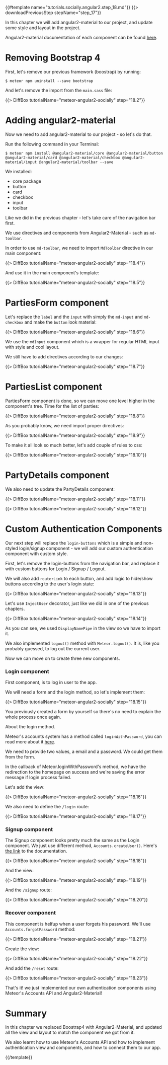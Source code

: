{{#template name="tutorials.socially.angular2.step_18.md"}}
{{> downloadPreviousStep stepName="step_17"}}

In this chapter we will add angular2-material to our project, and update some style and layout in the project.

Angular2-material documentation of each component can be found [here](https://github.com/angular/material2/tree/master/src/components).

# Removing Bootstrap 4

First, let's remove our previous framework (boostrap) by running:

    $ meteor npm uninstall --save bootstrap

And let's remove the import from the `main.sass` file:

{{> DiffBox tutorialName="meteor-angular2-socially" step="18.2"}}

# Adding angular2-material

Now we need to add angular2-material to our project - so let's do that.

Run the following command in your Terminal:

    $ meteor npm install @angular2-material/core @angular2-material/button @angular2-material/card @angular2-material/checkbox @angular2-material/input @angular2-material/toolbar --save

We installed:

- core package
- button
- card
- checkbox
- input
- toolbar


Like we did in the previous chapter - let's take care of the navigation bar first.

We use directives and components from Angular2-Material - such as `md-toolbar`.

In order to use `md-toolbar`, we need to import `MdToolbar` directive in our main component:

{{> DiffBox tutorialName="meteor-angular2-socially" step="18.4"}}

And use it in the main component's template:

{{> DiffBox tutorialName="meteor-angular2-socially" step="18.5"}}

# PartiesForm component

Let's replace the `label` and the `input` with simply the `md-input` and `md-checkbox` and make the `button` look material:

{{> DiffBox tutorialName="meteor-angular2-socially" step="18.6"}}

We use the `mdInput` component which is a wrapper for regular HTML input with style and cool layout.

We still have to add directives according to our changes:

{{> DiffBox tutorialName="meteor-angular2-socially" step="18.7"}}

# PartiesList component

PartiesForm component is done, so we can move one level higher in the component's tree. Time for the list of parties:

{{> DiffBox tutorialName="meteor-angular2-socially" step="18.8"}}

As you probably know, we need import proper directives:

{{> DiffBox tutorialName="meteor-angular2-socially" step="18.9"}}

To make it all look so much better, let's add couple of rules to css:

{{> DiffBox tutorialName="meteor-angular2-socially" step="18.10"}}

# PartyDetails component

We also need to update the PartyDetails component:

{{> DiffBox tutorialName="meteor-angular2-socially" step="18.11"}}

{{> DiffBox tutorialName="meteor-angular2-socially" step="18.12"}}

# Custom Authentication Components

Our next step will replace the `login-buttons` which is a simple and non-styled login/signup component - we will add our custom authentication component with custom style.

First, let's remove the login-buttons from the navigation bar, and replace it with custom buttons for Login / Signup / Logout.

We will also add `routerLink` to each button, and add logic to hide/show buttons according to the user's login state:

{{> DiffBox tutorialName="meteor-angular2-socially" step="18.13"}}

Let's use `InjectUser` decorator, just like we did in one of the previous chapters.

{{> DiffBox tutorialName="meteor-angular2-socially" step="18.14"}}

As you can see, we used `DisplayNamePipe` in the view so we have to import it.

We also implemented `logout()` method with `Meteor.logout()`. It is, like you probably guessed, to log out the current user.

Now we can move on to create three new components.

### Login component

First component, is to log in user to the app.

We will need a form and the login method, so let's implement them:

{{> DiffBox tutorialName="meteor-angular2-socially" step="18.15"}}

You previously created a form by yourself so there's no need to explain the whole process once again.

About the login method.

Meteor's accounts system has a method called `loginWithPassword`, you can read more about it [here](http://docs.meteor.com/api/accounts.html#Meteor-loginWithPassword).

We need to provide two values, a email and a password. We could get them from the form.

In the callback of Meteor.loginWithPassword's method, we have the redirection to the homepage on success and we're saving the error message if login process failed.

Let's add the view:

{{> DiffBox tutorialName="meteor-angular2-socially" step="18.16"}}

We also need to define the `/login` route:

{{> DiffBox tutorialName="meteor-angular2-socially" step="18.17"}}

### Signup component

The Signup component looks pretty much the same as the Login component. We just use different method, `Accounts.createUser()`. Here's [the link](http://docs.meteor.com/api/passwords.html#Accounts-createUser) to the documentation.

{{> DiffBox tutorialName="meteor-angular2-socially" step="18.18"}}

And the view:

{{> DiffBox tutorialName="meteor-angular2-socially" step="18.19"}}

And the `/signup` route:

{{> DiffBox tutorialName="meteor-angular2-socially" step="18.20"}}

### Recover component

This component is helfup when a user forgets his password. We'll use `Accounts.forgotPassword` method:

{{> DiffBox tutorialName="meteor-angular2-socially" step="18.21"}}

Create the view:

{{> DiffBox tutorialName="meteor-angular2-socially" step="18.22"}}

And add the `/reset` route:

{{> DiffBox tutorialName="meteor-angular2-socially" step="18.23"}}

That's it! we just implemented our own authentication components using Meteor's Accounts API and Angular2-Material!

# Summary

In this chapter we replaced Boostrap4 with Angular2-Material, and updated all the view and layout to match the component we got from it.

We also learnt how to use Meteor's Accounts API and how to implement authentication view and components, and how to connect them to our app.

{{/template}}
